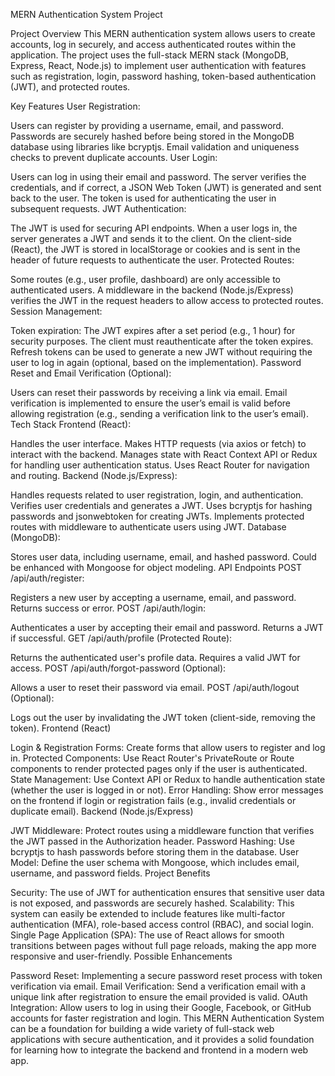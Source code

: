 MERN Authentication System Project 

Project Overview
This MERN authentication system allows users to create accounts, log in securely, and access authenticated routes within the application.
The project uses the full-stack MERN stack (MongoDB, Express, React, Node.js) to implement user authentication with features such as registration, login, password hashing, token-based authentication (JWT), and protected routes.

Key Features
User Registration:

Users can register by providing a username, email, and password.
Passwords are securely hashed before being stored in the MongoDB database using libraries like bcryptjs.
Email validation and uniqueness checks to prevent duplicate accounts.
User Login:

Users can log in using their email and password.
The server verifies the credentials, and if correct, a JSON Web Token (JWT) is generated and sent back to the user.
The token is used for authenticating the user in subsequent requests.
JWT Authentication:

The JWT is used for securing API endpoints.
When a user logs in, the server generates a JWT and sends it to the client.
On the client-side (React), the JWT is stored in localStorage or cookies and is sent in the header of future requests to authenticate the user.
Protected Routes:

Some routes (e.g., user profile, dashboard) are only accessible to authenticated users.
A middleware in the backend (Node.js/Express) verifies the JWT in the request headers to allow access to protected routes.
Session Management:

Token expiration: The JWT expires after a set period (e.g., 1 hour) for security purposes. The client must reauthenticate after the token expires.
Refresh tokens can be used to generate a new JWT without requiring the user to log in again (optional, based on the implementation).
Password Reset and Email Verification (Optional):

Users can reset their passwords by receiving a link via email.
Email verification is implemented to ensure the user’s email is valid before allowing registration (e.g., sending a verification link to the user’s email).
Tech Stack
Frontend (React):

Handles the user interface.
Makes HTTP requests (via axios or fetch) to interact with the backend.
Manages state with React Context API or Redux for handling user authentication status.
Uses React Router for navigation and routing.
Backend (Node.js/Express):

Handles requests related to user registration, login, and authentication.
Verifies user credentials and generates a JWT.
Uses bcryptjs for hashing passwords and jsonwebtoken for creating JWTs.
Implements protected routes with middleware to authenticate users using JWT.
Database (MongoDB):

Stores user data, including username, email, and hashed password.
Could be enhanced with Mongoose for object modeling.
API Endpoints
POST /api/auth/register:

Registers a new user by accepting a username, email, and password. Returns success or error.
POST /api/auth/login:

Authenticates a user by accepting their email and password. Returns a JWT if successful.
GET /api/auth/profile (Protected Route):

Returns the authenticated user's profile data. Requires a valid JWT for access.
POST /api/auth/forgot-password (Optional):

Allows a user to reset their password via email.
POST /api/auth/logout (Optional):

Logs out the user by invalidating the JWT token (client-side, removing the token).
Frontend (React)

Login & Registration Forms: Create forms that allow users to register and log in.
Protected Components: Use React Router's PrivateRoute or Route components to render protected pages only if the user is authenticated.
State Management: Use Context API or Redux to handle authentication state (whether the user is logged in or not).
Error Handling: Show error messages on the frontend if login or registration fails (e.g., invalid credentials or duplicate email).
Backend (Node.js/Express)

JWT Middleware: Protect routes using a middleware function that verifies the JWT passed in the Authorization header.
Password Hashing: Use bcryptjs to hash passwords before storing them in the database.
User Model: Define the user schema with Mongoose, which includes email, username, and password fields.
Project Benefits

Security: The use of JWT for authentication ensures that sensitive user data is not exposed, and passwords are securely hashed.
Scalability: This system can easily be extended to include features like multi-factor authentication (MFA), role-based access control (RBAC), and social login.
Single Page Application (SPA): The use of React allows for smooth transitions between pages without full page reloads, making the app more responsive and user-friendly.
Possible Enhancements

Password Reset: Implementing a secure password reset process with token verification via email.
Email Verification: Send a verification email with a unique link after registration to ensure the email provided is valid.
OAuth Integration: Allow users to log in using their Google, Facebook, or GitHub accounts for faster registration and login.
This MERN Authentication System can be a foundation for building a wide variety of full-stack web applications with secure authentication, and it provides a solid foundation for learning how to integrate the backend and frontend in a modern web app.








